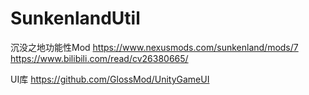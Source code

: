 # SunkenlandUtil

沉没之地功能性Mod
https://www.nexusmods.com/sunkenland/mods/7
https://www.bilibili.com/read/cv26380665/

UI库 https://github.com/GlossMod/UnityGameUI